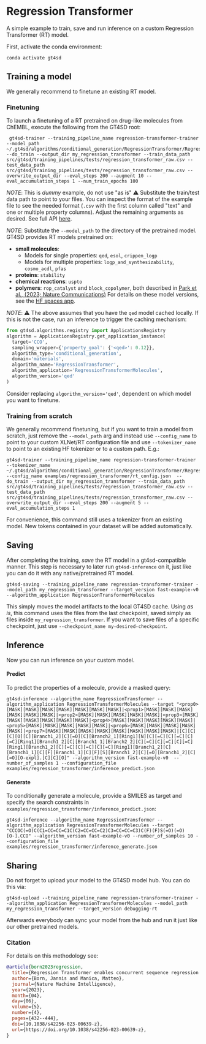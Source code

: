 # Regression Transformer

A simple example to train, save and run inference on a custom Regression Transformer (RT) model.

First, activate the conda environment:

```console
conda activate gt4sd
```

## Training a model
We generally recommend to finetune an existing RT model.
### Finetuning 
To launch a finetuning of a RT pretrained on drug-like molecules from ChEMBL, execute the following from the GT4SD root:

```console
 gt4sd-trainer --training_pipeline_name regression-transformer-trainer --model_path ~/.gt4sd/algorithms/conditional_generation/RegressionTransformer/RegressionTransformerMolecules/qed --do_train --output_dir my_regression_transformer --train_data_path src/gt4sd/training_pipelines/tests/regression_transformer_raw.csv --test_data_path src/gt4sd/training_pipelines/tests/regression_transformer_raw.csv --overwrite_output_dir --eval_steps 200 --augment 10 --eval_accumulation_steps 1 --num_train_epochs 100 
```
*NOTE*: This is *dummy* example, do not use "as is" :warning: Substitute the train/test data path to point to your files. You can inspect the format of the example file to see the needed format (`.csv` with the first column called "text" and one or multiple property columns). Adjust the remaining arguments as desired. See full API [here](https://gt4sd.github.io/gt4sd-core/api/gt4sd.training_pipelines.regression_transformer.core.html).

*NOTE*: Substitute the `--model_path` to the directory of the pretrained model. GT4SD provides RT models pretrained on:
- **small molecules**: 
  - Models for single properties: `qed`, `esol`, `crippen_logp`
  - Models for multiple properties: `logp_and_synthesizability`, `cosmo_acdl`, `pfas`
- **proteins**: `stability`
- **chemical reactions**: `uspto`
- **polymers**: `rop_catalyst` and `block_copolymer`, both described in [Park et al., (2023; Nature Communications)](https://www.nature.com/articles/s41467-023-39396-3)
For details on these model versions, see the [HF spaces app](https://huggingface.co/spaces/GT4SD/regression_transformer).

*NOTE*: :warning: The above assumes that you have the `qed` model cached locally. If this is not the case, run an inference to trigger the caching mechanism:

```py
from gt4sd.algorithms.registry import ApplicationsRegistry
algorithm = ApplicationsRegistry.get_application_instance(
  target='CCO',
  sampling_wrapper={'property_goal': {'<qed>': 0.12}},
  algorithm_type='conditional_generation',
  domain='materials',
  algorithm_name='RegressionTransformer',
  algorithm_application='RegressionTransformerMolecules',
  algorithm_version='qed'
)
```
Consider replacing `algorithm_version='qed'`, dependent on which model you want to finetune.

### Training from scratch
We generally recommend finetuning, but if you want to train a model from scratch, just remove the `--model_path` arg and instead use `--config_name` to point to your custom XLNet/RT configuration file and use `--tokenizer_name` to point to an existing HF tokenizer or to a custom path. E.g.:

```console
gt4sd-trainer --training_pipeline_name regression-transformer-trainer --tokenizer_name ~/.gt4sd/algorithms/conditional_generation/RegressionTransformer/RegressionTransformerMolecules/qed --config_name examples/regression_transformer/rt_config.json  --do_train --output_dir my_regression_transformer --train_data_path src/gt4sd/training_pipelines/tests/regression_transformer_raw.csv --test_data_path src/gt4sd/training_pipelines/tests/regression_transformer_raw.csv --overwrite_output_dir --eval_steps 200 --augment 5 --eval_accumulation_steps 1
```
For convenience, this command still uses a tokenizer from an existing model. New tokens contained in your dataset will be added automatically.

## Saving 
After completing the training, *save* the RT model in a gt4sd-compatible manner. This step is necessary to later run `gt4sd-inference` on it, just like you can do it with any native/pretrained RT model.

```console
gt4sd-saving --training_pipeline_name regression-transformer-trainer --model_path my_regression_transformer --target_version fast-example-v0 --algorithm_application RegressionTransformerMolecules
```

This simply moves the model artifacts to the local GT4SD cache. Using *as is*, this command uses the files from the last checkpoint, saved simply as files inside `my_regression_transformer`. If you want to save files of a specific checkpoint, just use `--checkpoint_name my-desired-checkpoint`.

## Inference
Now you can run inference on your custom model. 

#### Predict
To predict the properties of a molecule, provide a masked query:

```console
gt4sd-inference --algorithm_name RegressionTransformer --algorithm_application RegressionTransformerMolecules --target "<prop0>[MASK][MASK][MASK][MASK][MASK][MASK][MASK]|<prop1>[MASK][MASK][MASK][MASK][MASK][MASK]|<prop2>[MASK][MASK][MASK][MASK][MASK]|<prop3>[MASK][MASK][MASK][MASK][MASK][MASK]|<prop4>[MASK][MASK][MASK][MASK][MASK]|<prop5>[MASK][MASK][MASK][MASK][MASK]|<prop6>[MASK][MASK][MASK][MASK][MASK]|<prop7>[MASK][MASK][MASK][MASK][MASK][MASK][MASK][MASK]|[C][C][C][O][C][Branch1_2][C][=O][C][Branch2_1][Ring1][N][C][=C][C][=C][C][=C][Ring1][Branch1_2][C][Branch1_1][Branch2_2][C][=C][C][=C][C][=C][Ring1][Branch1_2][C][=C][C][=C][C][=C][Ring1][Branch1_2][C][Branch1_1][C][F][Branch1_1][C][F][S][Branch1_2][C][=O][Branch1_2][C][=O][O-expl].[C][C][O]" --algorithm_version fast-example-v0  --number_of_samples 1 --configuration_file examples/regression_transformer/inference_predict.json
```

#### Generate
To conditionally generate a molecule, provide a SMILES as target and specify the search constraints in `examples/regression_transformer/inference_predict.json`:

```console
gt4sd-inference --algorithm_name RegressionTransformer --algorithm_application RegressionTransformerMolecules --target "CCCOC(=O)C(C1=CC=CC=C1C(C2=CC=CC=C2)C3=CC=CC=C3)C(F)(F)S(=O)(=O)[O-].CCO" --algorithm_version fast-example-v0 --number_of_samples 10 --configuration_file examples/regression_transformer/inference_generate.json
```


## Sharing
Do not forget to upload your model to the GT4SD model hub. You can do this via:

```console
gt4sd-upload --training_pipeline_name regression-transformer-trainer --algorithm_application RegressionTransformerMolecules --model_path my_regression_transformer --target_version debugging-rt 
```

Afterwards everybody can sync your model from the hub and run it just like our other pretrained models.


### Citation
For details on this methodology see:

```bib
@article{born2023regression,
  title={Regression Transformer enables concurrent sequence regression and generation for molecular language modelling},
  author={Born, Jannis and Manica, Matteo},
  journal={Nature Machine Intelligence},
  year={2023},
  month={04},
  day={06},
  volume={5},
  number={4},
  pages={432--444},
  doi={10.1038/s42256-023-00639-z},
  url={https://doi.org/10.1038/s42256-023-00639-z},
}
```
